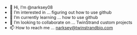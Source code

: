 - 👋 Hi, I’m @narksey08
- 👀 I’m interested in ... figuring out how to use github
- 🌱 I’m currently learning ... how to use github
- 💞️ I’m looking to collaborate on ... TwinStrand custom projects
- 📫 How to reach me ... narksey@twinstrandbio.com

<!---
narksey08/narksey08 is a ✨ special ✨ repository because its `README.md` (this file) appears on your GitHub profile.
You can click the Preview link to take a look at your changes.
--->
